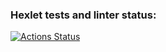 ### Hexlet tests and linter status:
[![Actions Status](https://github.com/RomanovRoma/layout-designer-project-lvl1/workflows/hexlet-check/badge.svg)](https://github.com/RomanovRoma/layout-designer-project-lvl1/actions)